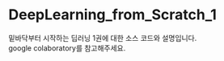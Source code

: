 # DeepLearning_from_Scratch_1
밑바닥부터 시작하는 딥러닝 1권에 대한 소스 코드와 설명입니다.
</br>google colaboratory를 참고해주세요.</br>
